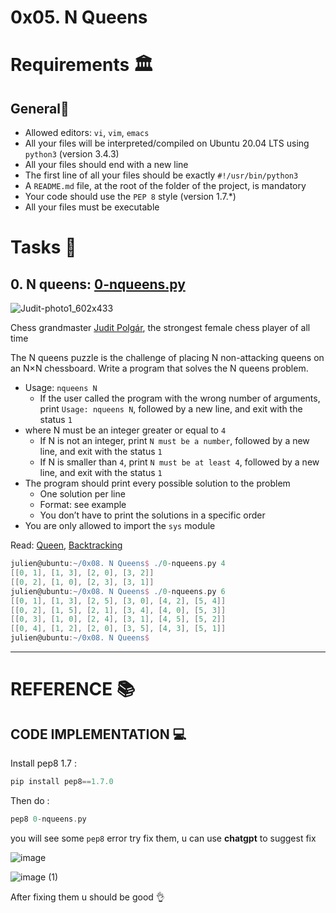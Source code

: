 # 0x05. N Queens
# Requirements 🏛️
## General🧵
* Allowed editors: `vi`, `vim`, `emacs`
* All your files will be interpreted/compiled on Ubuntu 20.04 LTS using `python3` (version 3.4.3)
* All your files should end with a new line
* The first line of all your files should be exactly `#!/usr/bin/python3`
* A `README.md` file, at the root of the folder of the project, is mandatory
* Your code should use the `PEP 8` style (version 1.7.*)
* All your files must be executable

# Tasks 📃
## 0. N queens: [0-nqueens.py](0-nqueens.py)

![Judit-photo1_602x433](https://github.com/elyse502/alx-interview/assets/125453474/43f48208-e42f-451a-b184-7c7d47c0793a)

Chess grandmaster [Judit Polgár](https://en.wikipedia.org/wiki/Judit_Polg%C3%A1r), the strongest female chess player of all time


The N queens puzzle is the challenge of placing N non-attacking queens on an N×N chessboard. Write a program that solves the N queens problem.

* Usage: `nqueens N`
  * If the user called the program with the wrong number of arguments, print `Usage: nqueens N`, followed by a new line, and exit with the status `1`
* where N must be an integer greater or equal to `4`
  * If N is not an integer, print `N must be a number`, followed by a new line, and exit with the status `1`
  * If N is smaller than `4`, print `N must be at least 4`, followed by a new line, and exit with the status `1`
* The program should print every possible solution to the problem
  * One solution per line
  * Format: see example
  * You don’t have to print the solutions in a specific order
* You are only allowed to import the `sys` module

Read: [Queen](https://en.wikipedia.org/wiki/Queen_%28chess%29), [Backtracking](https://en.wikipedia.org/wiki/Backtracking)
```groovy
julien@ubuntu:~/0x08. N Queens$ ./0-nqueens.py 4
[[0, 1], [1, 3], [2, 0], [3, 2]]
[[0, 2], [1, 0], [2, 3], [3, 1]]
julien@ubuntu:~/0x08. N Queens$ ./0-nqueens.py 6
[[0, 1], [1, 3], [2, 5], [3, 0], [4, 2], [5, 4]]
[[0, 2], [1, 5], [2, 1], [3, 4], [4, 0], [5, 3]]
[[0, 3], [1, 0], [2, 4], [3, 1], [4, 5], [5, 2]]
[[0, 4], [1, 2], [2, 0], [3, 5], [4, 3], [5, 1]]
julien@ubuntu:~/0x08. N Queens$
```

---

# REFERENCE 📚
## CODE IMPLEMENTATION 💻
Install pep8 1.7 :
```groovy
pip install pep8==1.7.0
```

Then do : 
```groovy
pep8 0-nqueens.py
```

you will see some `pep8` error try fix them, u can use **chatgpt** to suggest fix

![image](https://github.com/elyse502/alx-interview/assets/125453474/5211b9c4-20a2-4f67-aa93-e7c596daf9f3)

![image (1)](https://github.com/elyse502/alx-interview/assets/125453474/f3e81b6a-dd3b-462e-b80b-a62922bac690)

After fixing them u should be good 👌













